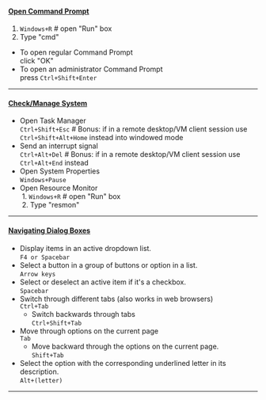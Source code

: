 #### <u>Open Command Prompt</u>  
  1. `Windows+R` # open "Run" box  
  2. Type "cmd"  
  - To open regular Command Prompt  
  click "OK"
  - To open an administrator Command Prompt  
  press `Ctrl+Shift+Enter`  
- - -

#### <u>Check/Manage System</u>  
  - Open Task Manager  
  `Ctrl+Shift+Esc` # Bonus: if in a remote desktop/VM client session use `Ctrl+Shift+Alt+Home` instead into windowed mode  
  - Send an interrupt signal  
  `Ctrl+Alt+Del` # Bonus: if in a remote desktop/VM client session use `Ctrl+Alt+End` instead  
  - Open System Properties  
  `Windows+Pause`  
  - Open Resource Monitor  
  &nbsp;1. `Windows+R` # open "Run" box  
  &nbsp;2. Type "resmon"  
- - -

#### <u>Navigating Dialog Boxes</u>  
  - Display items in an active dropdown list.  
  `F4 or Spacebar`  
  - Select a button in a group of buttons or option in a list.  
  `Arrow keys`  
  - Select or deselect an active item if it's a checkbox.  
  `Spacebar`  
  - Switch through different tabs (also works in web browsers)  
  `Ctrl+Tab`  
      - Switch backwards through tabs  
      `Ctrl+Shift+Tab`  
  - Move through options on the current page  
  `Tab`  
      - Move backward through the options on the current page.  
      `Shift+Tab`  
  - Select the option with the corresponding underlined letter in its description.  
  `Alt+(letter)`  
- - -
